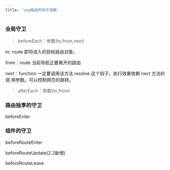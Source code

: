 ```yaml
---
title: 'vue路由的钩子函数'
---
```


### 全局守卫

> beforeEach：参数(to,from,next)

to: route 即将进入的目标路由对象，

from：route 当前导航正要离开的路由

next：function 一定要调用该方法 resolve 这个钩子。执行效果依赖 next 方法的调
用参数。可以控制网页的跳转。

> afterEach：参数(to,from)


### 路由独享的守卫

beforeEnter

### 组件的守卫

beforeRouteEnter

beforeRouteUpdate(2.2新增)

beforeRouteLeave
